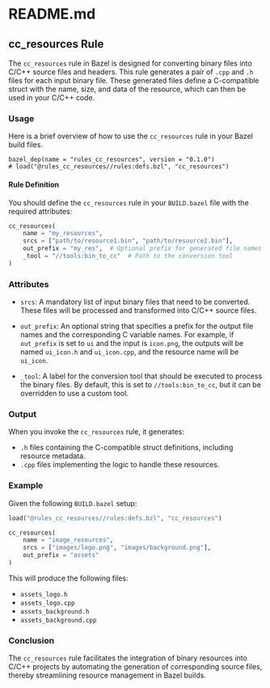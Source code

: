 # README.md

## cc_resources Rule

The `cc_resources` rule in Bazel is designed for converting binary files into C/C++ source files and headers. This rule generates a pair of `.cpp` and `.h` files for each input binary file. These generated files define a C-compatible struct with the name, size, and data of the resource, which can then be used in your C/C++ code.

### Usage

Here is a brief overview of how to use the `cc_resources` rule in your Bazel build files.

```bazel
bazel_dep(name = "rules_cc_resources", version = "0.1.0")
# load("@rules_cc_resources//rules:defs.bzl", "cc_resources")
```

#### Rule Definition

You should define the `cc_resources` rule in your `BUILD.bazel` file with the required attributes:

```python
cc_resources(
    name = "my_resources",
    srcs = ["path/to/resource1.bin", "path/to/resource2.bin"],
    out_prefix = "my_res",  # Optional prefix for generated file names
    _tool = "//tools:bin_to_cc"  # Path to the conversion tool
)
```

### Attributes

- `srcs`: A mandatory list of input binary files that need to be converted. These files will be processed and transformed into C/C++ source files.

- `out_prefix`: An optional string that specifies a prefix for the output file names and the corresponding C variable names. For example, if `out_prefix` is set to `ui` and the input is `icon.png`, the outputs will be named `ui_icon.h` and `ui_icon.cpp`, and the resource name will be `ui_icon`.

- `_tool`: A label for the conversion tool that should be executed to process the binary files. By default, this is set to `//tools:bin_to_cc`, but it can be overridden to use a custom tool.

### Output

When you invoke the `cc_resources` rule, it generates:

- `.h` files containing the C-compatible struct definitions, including resource metadata.
- `.cpp` files implementing the logic to handle these resources.

### Example

Given the following `BUILD.bazel` setup:

```python
load("@rules_cc_resources//rules:defs.bzl", "cc_resources")

cc_resources(
    name = "image_resources",
    srcs = ["images/logo.png", "images/background.png"],
    out_prefix = "assets"
)
```

This will produce the following files:

- `assets_logo.h`
- `assets_logo.cpp`
- `assets_background.h`
- `assets_background.cpp`

### Conclusion

The `cc_resources` rule facilitates the integration of binary resources into C/C++ projects by automating the generation of corresponding source files, thereby streamlining resource management in Bazel builds.

